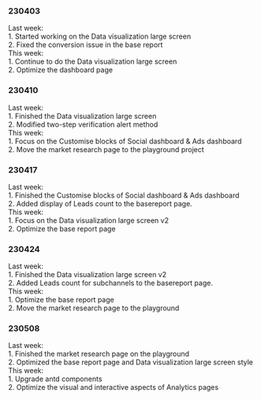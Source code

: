 
<!-- title: 工作日记-23年4月 -->
<!-- created_at: 2023-04-30T23:59:59Z -->
<!-- intro: 迁移记录的23年4月godigitalchina工作日记 -->
<!-- gitblog: https://github.com/yihong0618/gitblog -->

### 230403 

Last week:  
    1. Started working on the Data visualization large screen  
    2. Fixed the conversion issue in the base report  
This week:  
    1. Continue to do the Data visualization large screen  
    2. Optimize the dashboard page  

### 230410  

Last week:  
    1. Finished the Data visualization large screen  
    2. Modified two-step verification alert method  
This week:  
    1. Focus on the Customise blocks of Social dashboard & Ads dashboard  
    2. Move the market research page to the playground project  

### 230417

Last week:  
    1. Finished the Customise blocks of Social dashboard & Ads dashboard  
    2. Added display of Leads count to the basereport page.  
This week:  
    1. Focus on the Data visualization large screen v2  
    2. Optimize the base report page  

### 230424
 
Last week:  
    1. Finished the Data visualization large screen v2  
    2. Added Leads count for subchannels to the basereport page.  
This week:  
    1. Optimize the base report page  
    2. Move the market research page to the playground  
 
### 230508

Last week:  
    1. Finished the market research page on the playground  
    2. Optimized the base report page and Data visualization large screen style  
This week:  
    1. Upgrade antd components  
    2. Optimize the visual and interactive aspects of Analytics pages  
  